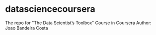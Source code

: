 # datasciencecoursera
The repo for "The Data Scientist’s Toolbox" Course in Coursera
Author: Joao Bandeira Costa
